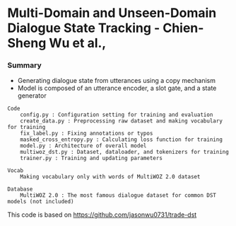 # Multi-Domain and Unseen-Domain Dialogue State Tracking - Chien-Sheng Wu et al.,
### Summary
* Generating dialogue state from utterances using a copy mechanism
* Model is composed of an utterance encoder, a slot gate, and a state generator
~~~
Code
    config.py : Configuration setting for training and evaluation
    create_data.py : Preprocessing raw dataset and making vocabulary for training
    fix_label.py : Fixing annotations or typos
    masked_cross_entropy.py : Calculating loss function for training
    model.py : Architecture of overall model
    multiwoz_dst.py : Dataset, dataloader, and tokenizers for training
    trainer.py : Training and updating parameters

Vocab
    Making vocabulary only with words of MultiWOZ 2.0 dataset

Database
    MultiWOZ 2.0 : The most famous dialogue dataset for common DST models (not included)
~~~
This code is based on <https://github.com/jasonwu0731/trade-dst>
